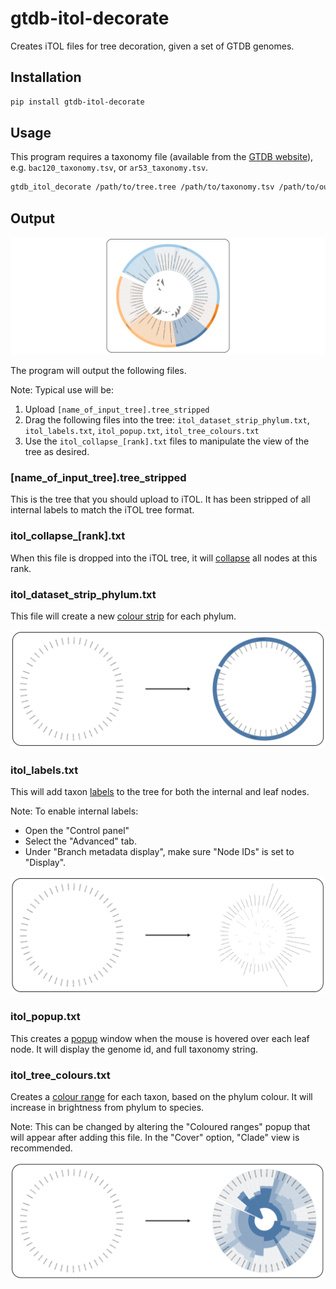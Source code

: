 # gtdb-itol-decorate

Creates iTOL files for tree decoration, given a set of GTDB genomes.

## Installation

```bash
pip install gtdb-itol-decorate
```

## Usage

This program requires a taxonomy file (available from the [GTDB website](https://data.gtdb.ecogenomic.org/releases/latest/)), 
e.g. `bac120_taxonomy.tsv`, or `ar53_taxonomy.tsv`.

```bash
gtdb_itol_decorate /path/to/tree.tree /path/to/taxonomy.tsv /path/to/output
```

## Output

![](docs/itol_example.svg?raw=true)


The program will output the following files.

Note: Typical use will be:

1. Upload `[name_of_input_tree].tree_stripped`
2. Drag the following files into the tree: `itol_dataset_strip_phylum.txt`, `itol_labels.txt`, `itol_popup.txt`, `itol_tree_colours.txt`
3. Use the `itol_collapse_[rank].txt` files to manipulate the view of the tree as desired.


### [name_of_input_tree].tree_stripped

This is the tree that you should upload to iTOL. It has been stripped of all
internal labels to match the iTOL tree format.

### itol_collapse_[rank].txt

When this file is dropped into the iTOL tree, it will [collapse](https://itol.embl.de/help.cgi#coll)
all nodes at this rank.

### itol_dataset_strip_phylum.txt

This file will create a new [colour strip](https://itol.embl.de/help.cgi#strip) 
for each phylum.

![](docs/itol_dataset_strip.svg?raw=true)

### itol_labels.txt

This will add taxon [labels](https://itol.embl.de/help.cgi#textlabels) 
to the tree for both the internal and leaf nodes.

Note: To enable internal labels:

* Open the "Control panel"
* Select the "Advanced" tab.
* Under "Branch metadata display", make sure "Node IDs" is set to "Display".

![](docs/itol_labels.svg?raw=true)

### itol_popup.txt

This creates a [popup](https://itol.embl.de/help.cgi#popup) window when the 
mouse is hovered over each leaf node. It will display the genome id, and full 
taxonomy string.

### itol_tree_colours.txt

Creates a [colour range](https://itol.embl.de/help.cgi#colors) for each taxon, 
based on the phylum colour. It will increase in brightness from phylum to species.

Note: This can be changed by altering the "Coloured ranges" popup that will
appear after adding this file. In the "Cover" option, "Clade" view is recommended.

![](docs/itol_tree_colours.svg?raw=true)
